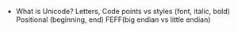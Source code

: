 * What is Unicode?
  Letters, Code points vs styles (font, italic, bold)
  Positional (beginning, end)
  FEFF(big endian vs little endian)

